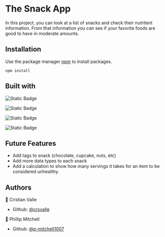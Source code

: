 # The Snack App

In this project, you can look at a list of snacks and check their nutritent information. From that information you can see if your favorite foods are good to have in moderate amounts. 

## Installation

Use the package manager [npm](https://www.npmjs.com/) to install packages.

```
npm install
```

## Built with
![Static Badge](https://img.shields.io/badge/-ReactJs-61DAFB?logo=react&logoColor=white&style=for-the-badge)

![Static Badge](https://img.shields.io/badge/PostgresSQL-d?style=for-the-badge&logo=postgresql&logoColor=white&color=%234169E1)

![Static Badge](https://img.shields.io/badge/Node.js-d?style=for-the-badge&logo=nodedotjs&logoColor=%23339933&color=green)

![Static Badge](https://img.shields.io/badge/Express.js-d?style=for-the-badge&logo=express&logoColor=%23000000&color=yellow)


## Future Features
* Add tags to snack (chocolate, cupcake, nuts, etc)
* Add more data types to each snack
* Add a calculation to show how many servings it takes for an item to be considered unhealthy.

## Authors

👤 Cristian Valle
* Github: [@crsvalle](https://github.com/crsvalle)

👤 Phillip Mitchell
* Github: [@p-mitchell1007](https://github.com/p-mitchell1007)